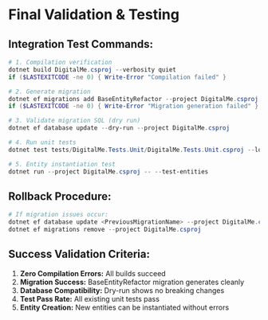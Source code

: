 # Final Validation & Testing

## Integration Test Commands:
```powershell
# 1. Compilation verification
dotnet build DigitalMe.csproj --verbosity quiet
if ($LASTEXITCODE -ne 0) { Write-Error "Compilation failed" }

# 2. Generate migration
dotnet ef migrations add BaseEntityRefactor --project DigitalMe.csproj
if ($LASTEXITCODE -ne 0) { Write-Error "Migration generation failed" }

# 3. Validate migration SQL (dry run)
dotnet ef database update --dry-run --project DigitalMe.csproj

# 4. Run unit tests
dotnet test tests/DigitalMe.Tests.Unit/DigitalMe.Tests.Unit.csproj --logger "console;verbosity=detailed"

# 5. Entity instantiation test
dotnet run --project DigitalMe.csproj -- --test-entities
```

## Rollback Procedure:
```powershell
# If migration issues occur:
dotnet ef database update <PreviousMigrationName> --project DigitalMe.csproj
dotnet ef migrations remove --project DigitalMe.csproj
```

## Success Validation Criteria:
1. **Zero Compilation Errors:** All builds succeed
2. **Migration Success:** BaseEntityRefactor migration generates cleanly
3. **Database Compatibility:** Dry-run shows no breaking changes
4. **Test Pass Rate:** All existing unit tests pass
5. **Entity Creation:** New entities can be instantiated without errors